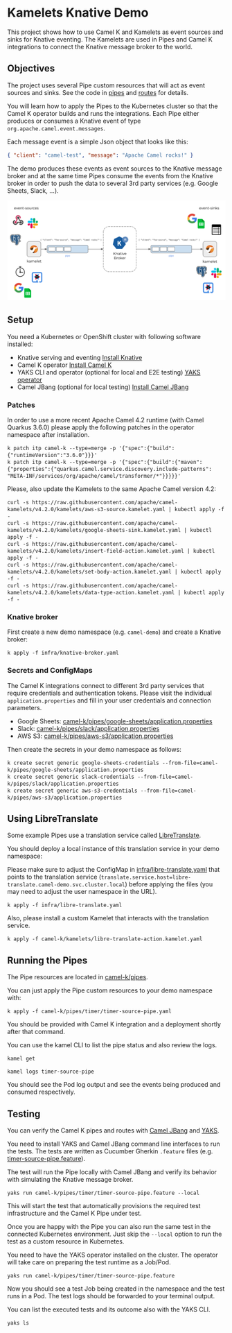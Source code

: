 # Kamelets Knative Demo

This project shows how to use Camel K and Kamelets as event sources and sinks for Knative eventing. 
The Kamelets are used in Pipes and Camel K integrations to connect the Knative message broker to the world.

## Objectives

The project uses several Pipe custom resources that will act as event sources and sinks.
See the code in [pipes](camel-k/pipes) and [routes](camel-k/routes) for details. 

You will learn how to apply the Pipes to the Kubernetes cluster so that the Camel K operator builds and runs the integrations.
Each Pipe either produces or consumes a Knative event of type `org.apache.camel.event.messages`.

Each message event is a simple Json object that looks like this:

```json
{ "client": "camel-test", "message": "Apache Camel rocks!" }
```

The demo produces these events as event sources to the Knative message broker and at the same time Pipes consume the events from the Knative broker in order to push the data to several 3rd party services (e.g. Google Sheets, Slack, ...).

![demo.png](demo.png)

## Setup

You need a Kubernetes or OpenShift cluster with following software installed:

- Knative serving and eventing [Install Knative](https://knative.dev/docs/install/)
- Camel K operator [Install Camel K](https://camel.apache.org/camel-k/2.1.x/installation/installation.html)
- YAKS CLI and operator (optional for local and E2E testing) [YAKS operator](https://operatorhub.io/operator/yaks)
- Camel JBang (optional for local testing) [Install Camel JBang](https://camel.apache.org/manual/camel-jbang.html)

### Patches

In order to use a more recent Apache Camel 4.2 runtime (with Camel Quarkus 3.6.0) please apply the following patches in the operator namespace after installation.

```shell
k patch itp camel-k --type=merge -p '{"spec":{"build":{"runtimeVersion":"3.6.0"}}}'
k patch itp camel-k --type=merge -p '{"spec":{"build":{"maven":{"properties":{"quarkus.camel.service.discovery.include-patterns": "META-INF/services/org/apache/camel/transformer/*"}}}}}'
```

Please, also update the Kamelets to the same Apache Camel version 4.2:

```shell
curl -s https://raw.githubusercontent.com/apache/camel-kamelets/v4.2.0/kamelets/aws-s3-source.kamelet.yaml | kubectl apply -f -
curl -s https://raw.githubusercontent.com/apache/camel-kamelets/v4.2.0/kamelets/google-sheets-sink.kamelet.yaml | kubectl apply -f -
curl -s https://raw.githubusercontent.com/apache/camel-kamelets/v4.2.0/kamelets/insert-field-action.kamelet.yaml | kubectl apply -f -
curl -s https://raw.githubusercontent.com/apache/camel-kamelets/v4.2.0/kamelets/set-body-action.kamelet.yaml | kubectl apply -f -
curl -s https://raw.githubusercontent.com/apache/camel-kamelets/v4.2.0/kamelets/data-type-action.kamelet.yaml | kubectl apply -f -
```

### Knative broker

First create a new demo namespace (e.g. `camel-demo`) and create a Knative broker:

```shell
k apply -f infra/knative-broker.yaml
```

### Secrets and ConfigMaps

The Camel K integrations connect to different 3rd party services that require credentials and authentication tokens.
Please visit the individual `application.properties` and fill in your user credentials and connection parameters.

- Google Sheets: [camel-k/pipes/google-sheets/application.properties](camel-k/pipes/google-sheets/application.properties)
- Slack: [camel-k/pipes/slack/application.properties](camel-k/pipes/slack/application.properties)
- AWS S3: [camel-k/pipes/aws-s3/application.properties](camel-k/pipes/aws-s3/application.properties)

Then create the secrets in your demo namespace as follows:

```shell
k create secret generic google-sheets-credentials --from-file=camel-k/pipes/google-sheets/application.properties
k create secret generic slack-credentials --from-file=camel-k/pipes/slack/application.properties
k create secret generic aws-s3-credentials --from-file=camel-k/pipes/aws-s3/application.properties
```

## Using LibreTranslate

Some example Pipes use a translation service called [LibreTranslate](https://libretranslate.com/). 

You should deploy a local instance of this translation service in your demo namespace:

Please make sure to adjust the ConfigMap in [infra/libre-translate.yaml](infra/libre-translate.yaml) that points to the translation service (`translate.service.host=libre-translate.camel-demo.svc.cluster.local`) before applying the files (you may need to adjust the user namespace in the URL).

```shell
k apply -f infra/libre-translate.yaml
```

Also, please install a custom Kamelet that interacts with the translation service.

```shell
k apply -f camel-k/kamelets/libre-translate-action.kamelet.yaml
```

## Running the Pipes

The Pipe resources are located in [camel-k/pipes](camel-k/pipes).

You can just apply the Pipe custom resources to your demo namespace with:

```shell
k apply -f camel-k/pipes/timer/timer-source-pipe.yaml
```

You should be provided with Camel K integration and a deployment shortly after that command.

You can use the kamel CLI to list the pipe status and also review the logs.

```shell
kamel get
```

```shell
kamel logs timer-source-pipe
```

You should see the Pod log output and see the events being produced and consumed respectively.

## Testing

You can verify the Camel K pipes and routes with [Camel JBang](https://camel.apache.org/manual/camel-jbang.html) and [YAKS](https://github.com/citrusframework/yaks).

You need to install YAKS and Camel JBang command line interfaces to run the tests.
The tests are written as Cucumber Gherkin `.feature` files (e.g. [timer-source-pipe.feature](camel-k/pipes/timer/timer-source-pipe.feature)).

The test will run the Pipe locally with Camel JBang and verify its behavior with simulating the Knative message broker.

```shell
yaks run camel-k/pipes/timer/timer-source-pipe.feature --local
```

This will start the test that automatically provisions the required test infrastructure and the Camel K Pipe under test.

Once you are happy with the Pipe you can also run the same test in the connected Kubernetes environment.
Just skip the `--local` option to run the test as a custom resource in Kubernetes.

You need to have the YAKS operator installed on the cluster.
The operator will take care on preparing the test runtime as a Job/Pod.

```shell
yaks run camel-k/pipes/timer/timer-source-pipe.feature
```

Now you should see a test Job being created in the namespace and the test runs in a Pod.
The test logs should be forwarded to your terminal output.

You can list the executed tests and its outcome also with the YAKS CLI.

```shell
yaks ls
```
